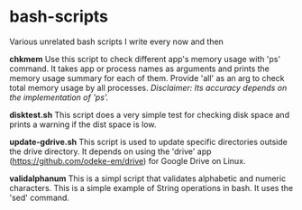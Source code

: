 # bash-scripts
Various unrelated bash scripts I write every now and then



**chkmem**
Use this script to check different app's memory usage with 'ps' command. It takes app or process names as arguments and prints the memory usage summary for each of them. Provide 'all' as an arg to check total memory usage by all processes. 
*Disclaimer: Its accuracy depends on the implementation of 'ps'.*

**disktest.sh**
This script does a very simple test for checking disk space and prints a warning if the dist space is low.

**update-gdrive.sh**
This script is used to update specific directories outside the drive directory. It depends on using the 'drive' app (https://github.com/odeke-em/drive) for Google Drive on Linux.

**validalphanum**
This is a simpl script that validates alphabetic and numeric characters. This is a simple example of String operations in bash. It uses the 'sed' command.

